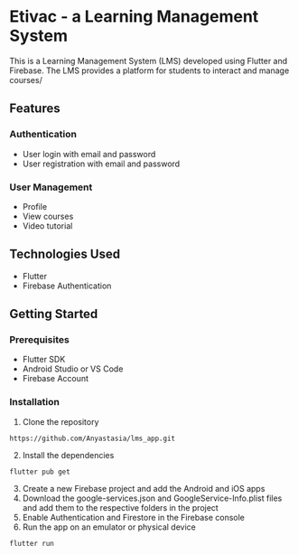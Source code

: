 # Etivac - a Learning Management System

This is a Learning Management System (LMS) developed using Flutter and Firebase. The LMS provides a platform for students to interact and manage courses/

## Features
### Authentication
- User login with email and password
- User registration with email and password

### User Management
- Profile
- View courses
- Video tutorial

## Technologies Used
- Flutter
- Firebase Authentication

## Getting Started
### Prerequisites
- Flutter SDK
- Android Studio or VS Code
- Firebase Account

### Installation
1. Clone the repository
```
https://github.com/Anyastasia/lms_app.git
```
2. Install the dependencies
```
flutter pub get
```
3. Create a new Firebase project and add the Android and iOS apps
4. Download the google-services.json and GoogleService-Info.plist files and add them to the respective folders in the project
5. Enable Authentication and Firestore in the Firebase console
6. Run the app on an emulator or physical device
```
flutter run
```
